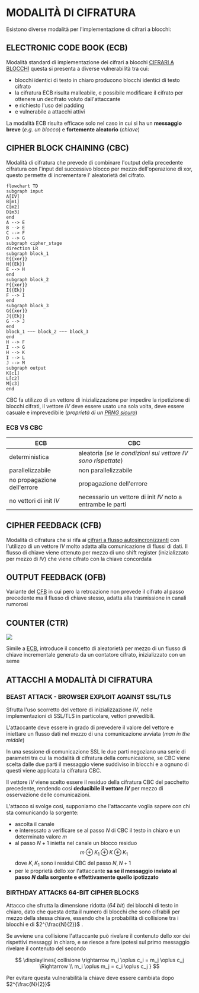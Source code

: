 # MODALITÀ DI CIFRATURA

Esistono diverse modalità per l'implementazione di cifrari a blocchi:

## ELECTRONIC CODE BOOK (ECB)

Modalità standard di implementazione dei cifrari a blocchi [CIFRARI A BLOCCHI](CIFRARI.md#CIFRARI%20A%20BLOCCHI) questa si presenta a diverse vulnerabilità tra cui:

- blocchi identici di testo in chiaro producono blocchi identici di testo cifrato
- la cifratura ECB risulta malleabile, e possibile modificare il cifrato per ottenere un decifrato voluto dall'attaccante
- e richiesto l'uso del padding
- e vulnerabile a attacchi attivi

La modalità ECB risulta efficace solo nel caso in cui si ha un **messaggio breve** (*e.g. un blocco*) e **fortemente aleatorio** (*chiave*)

## CIPHER BLOCK CHAINING (CBC)

Modalità di cifratura che prevede di combinare l'output della precedente cifratura con l'input del successivo blocco per mezzo dell'operazione di xor, questo permette di incrementare l' aleatorietà del cifrato.

```mermaid
flowchart TD
subgraph input
A[IV]
B[m1]
C[m2]
D[m3]
end
A --> E 
B --> E 
C --> F 
D --> G 
subgraph cipher_stage
direction LR
subgraph block_1
E{{xor}}
H{{Ek}}
E --> H
end
subgraph block_2
F{{xor}}
I{{Ek}}
F --> I
end
subgraph block_3
G{{xor}}
J{{Ek}}
G --> J
end
block_1 ~~~ block_2 ~~~ block_3
end
H --> F
I --> G
H --> K
I --> L
J --> M
subgraph output
K[c1]
L[c2]
M[c3]
end
```


CBC fa utilizzo di un vettore di inizializzazione per impedire la ripetizione di blocchi cifrati, il vettore $IV$ deve essere usato una sola volta, deve essere casuale e imprevedibile (*proprietà di un [PRNG sicuro](Note%20Domande.md#PRNG%20crittograficamente%20sicuri)*) 

### ECB VS CBC

| ECB                         | CBC                                                             |
| --------------------------- | --------------------------------------------------------------- |
| deterministica              | aleatoria (*se le condizioni sul vettore $IV$ sono rispettate*) |
| parallelizzabile            | non parallelizzabile                                            |
| no propagazione dell'errore | propagazione dell'errore                                        |
| no vettori di init $IV$     | necessario un vettore di init $IV$ noto a entrambe le parti     |

## CIPHER FEEDBACK (CFB) 

Modalità di cifratura che si rifa ai [cifrari a flusso autosincronizzanti](CIFRARI.md#CIFRARI%20A%20FLUSSO) con l'utilizzo di un vettore $IV$  molto adatta alla comunicazione di flussi di dati.
Il flusso di chiave viene ottenuto per mezzo di uno shift register (inizializzato per mezzo di $IV$) che viene cifrato con la chiave concordata

## OUTPUT FEEDBACK (OFB)

Variante del [CFB](#CIPHER%20FEEDBACK%20(CFB))  in cui pero la retroazione non prevede il cifrato al passo precedente ma il flusso di chiave stesso, adatta alla trasmissione in canali rumorosi

## COUNTER (CTR)

![](file:///tmp/lu14493lmg1.tmp/lu14493lmhy_tmp_82764ae5.png)

Simile a [ECB](#ELECTRONIC%20CODE%20BOOK%20(ECB)), introduce il concetto di aleatorietà per mezzo di un flusso di chiave incrementale generato da un contatore cifrato, inizializzato con un seme

## ATTACCHI A MODALITÀ DI CIFRATURA

### BEAST ATTACK - BROWSER EXPLOIT AGAINST SSL/TLS

Sfrutta l'uso scorretto del vettore di inizializzazione $IV$, nelle implementazioni di SSL/TLS in particolare, vettori prevedibili.

L'attaccante deve essere in grado di prevedere il valore del vettore e iniettare un flusso dati nel mezzo di una comunicazione avviata (*man in the middle*)

In una sessione di comunicazione SSL le due parti negoziano una serie di parametri tra cui la modalità di cifratura della comunicazione, se CBC viene scelta dalle due parti il messaggio viene suddiviso in blocchi e a ognuno di questi viene applicata la cifratura CBC. 

Il vettore $IV$ viene scelto essere il residuo della cifratura CBC del pacchetto precedente, rendendo cosi **deducibile il vettore $IV$** per mezzo di osservazione delle comunicazioni.

L'attacco si svolge cosi, supponiamo che l'attaccante voglia sapere con chi sta comunicando la sorgente:

- ascolta il canale
- e interessato a verificare se al passo $N$ di CBC il testo in chiaro e un determinato valore $m$
- al passo $N+1$ inietta nel canale un blocco residuo $$m \oplus K_1 \oplus K \oplus K_1$$ dove $K,K_1$ sono i residui CBC del passo $N,N+1$
-  per le proprietà dello xor l'attaccante **sa se il messaggio inviato al passo $N$ dalla sorgente e effettivamente quello ipotizzato** 

### BIRTHDAY ATTACKS 64-BIT CIPHER BLOCKS

Attacco che sfrutta la dimensione ridotta (*64 bit*) dei blocchi di testo in chiaro, dato che questa detta il numero di blocchi che sono cifrabili per mezzo della stessa chiave, essendo che la probabilità di collisione tra i blocchi e di $2^{\frac{N}{2}}$ .

Se avviene una collisione l'attaccante può rivelare il contenuto dello xor dei rispettivi messaggi in chiaro, e se riesce a fare ipotesi sul primo messaggio rivelare il contenuto del secondo

$$
\displaylines{
collisione \rightarrow m_i \oplus c_i = m_j \oplus c_j \Rightarrow \\
m_i \oplus m_j = c_i \oplus c_j
}
$$

Per evitare questa vulnerabilità la chiave deve essere cambiata dopo  $2^{\frac{N}{2}}$